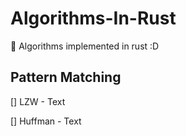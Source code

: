 # Algorithms-In-Rust
 🦀 Algorithms implemented in rust :D 

## Pattern Matching
[] LZW - Text

[] Huffman - Text
